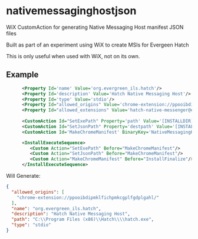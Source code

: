 # nativemessaginghostjson
WiX CustomAction for generating Native Messaging Host manifest JSON files

Built as part of an experiment using WiX to create MSIs for Evergeen Hatch

This is only useful when used with WiX, not on its own.


## Example
```xml
      <Property Id='name' Value='org.evergreen_ils.hatch'/>
      <Property Id='description' Value='Hatch Native Messaging Host'/>
      <Property Id='type' Value='stdio'/>
      <Property Id="allowed_origins" Value='chrome-extension://ppooibdipmklfichpmkcgplfgdplgahl/'/>
      <Property Id="allowed_extensions" Value='hatch-native-messenger@evergreen-ils.org'/>
      
      <CustomAction Id="SetExePath" Property='path' Value='[INSTALLDIR]\hatch.exe'/>
      <CustomAction Id="SetJsonPath" Property='destpath' Value='[INSTALLDIR]\org.evergreen_ils.hatch.json'/>
      <CustomAction Id='MakeChromeManifest' BinaryKey='NativeMessagingHostJSON' DllEntry='MakeChromeManifest' />

      <InstallExecuteSequence>
         <Custom Action="SetExePath" Before="MakeChromeManifest"/>
         <Custom Action="SetJsonPath" Before="MakeChromeManifest"/>
         <Custom Action="MakeChromeManifest" Before="InstallFinalize"/>
      </InstallExecuteSequence>
```
Will Generate:
```json
{
  "allowed_origins": [
    "chrome-extension://ppooibdipmklfichpmkcgplfgdplgahl/"
  ],
  "name": "org.evergreen_ils.hatch",
  "description": "Hatch Native Messaging Host",
  "path": "C:\\Program Files (x86)\\Hatch\\\\hatch.exe",
  "type": "stdio"
}
```
